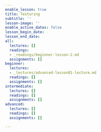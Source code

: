 ```yaml
---
enable_lesson: true
title: Texturing
subtitle: ''
lesson-image: ''
enable_active_dates: false
lesson_begin_date: 
lesson_end_date: 
all:
  lectures: []
  readings:
  - _readings/beginner-lesson-2.md
  assignments: []
beginner:
  lectures:
  - _lectures/advanced-lesson01-lecture.md
  readings: []
  assignments: []
intermediate:
  lectures: []
  readings: []
  assignments: []
advanced:
  lectures: []
  readings: []
  assignments: []

---
```

